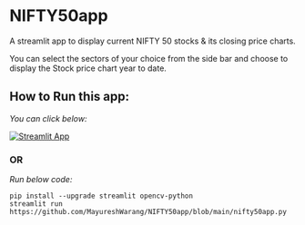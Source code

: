 # NIFTY50app
A streamlit app to display current NIFTY 50 stocks &amp; its closing price charts.

You can select the sectors of your choice from the side bar and 
choose to display the Stock price chart year to date.
## How to Run this app:
*You can click below:*

[![Streamlit App](https://static.streamlit.io/badges/streamlit_badge_black_white.svg)](https://share.streamlit.io/MayureshWarang/NIFTY50app/blob/main/nifty50app.py/)

### OR

*Run below code:*

```
pip install --upgrade streamlit opencv-python
streamlit run https://github.com/MayureshWarang/NIFTY50app/blob/main/nifty50app.py

```
